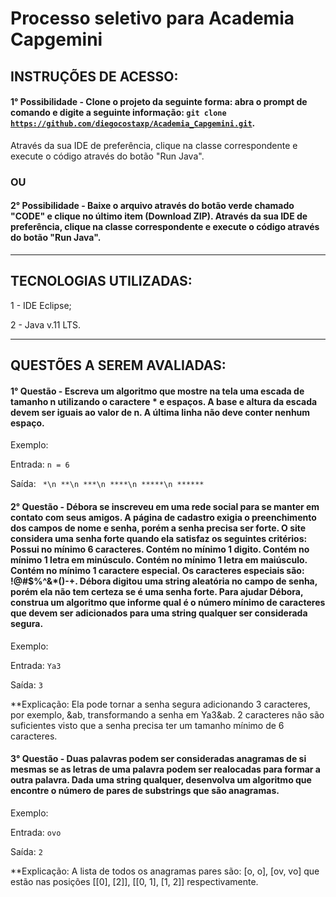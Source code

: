 # Processo seletivo para Academia Capgemini

## INSTRUÇÕES DE ACESSO:


#### 1° Possibilidade - Clone o projeto da seguinte forma: abra o prompt de comando e digite a seguinte informação: <code>git clone https://github.com/diegocostaxp/Academia_Capgemini.git</code>.
Através da sua IDE de preferência, clique na classe correspondente e execute o código através do botão "Run Java".

### OU

#### 2° Possibilidade - Baixe o arquivo através do botão verde chamado "CODE" e clique no último item (Download ZIP). Através da sua IDE de preferência, clique na classe correspondente e execute o código através do botão "Run Java".

<hr/>

## TECNOLOGIAS UTILIZADAS:

1 - IDE Eclipse;

2 - Java v.11 LTS.

<hr/>

## QUESTÕES A SEREM AVALIADAS:

#### 1° Questão - Escreva um algoritmo que mostre na tela uma escada de tamanho n utilizando o caractere * e espaços. A base e altura da escada devem ser iguais ao valor de n. A última linha não deve conter nenhum espaço.

Exemplo:

Entrada: <code>n = 6 </code>

Saída: <code>
          *\n
        **\n
      ***\n
    ****\n
  *****\n
****** </code>


#### 2° Questão - Débora se inscreveu em uma rede social para se manter em contato com seus amigos. A página de cadastro exigia o preenchimento dos campos de nome e senha, porém a senha precisa ser forte. O site considera uma senha forte quando ela satisfaz os seguintes critérios: Possui no mínimo 6 caracteres. Contém no mínimo 1 digito. Contém no mínimo 1 letra em minúsculo. Contém no mínimo 1 letra em maiúsculo. Contém no mínimo 1 caractere especial. Os caracteres especiais são: !@#$%^&*()-+.  Débora digitou uma string aleatória no campo de senha, porém ela não tem certeza se é uma senha forte. Para ajudar Débora, construa um algoritmo que informe qual é o número mínimo de caracteres que devem ser adicionados para uma string qualquer ser considerada segura.


Exemplo:

Entrada: <code>Ya3</code>

Saída: <code>3</code>


**Explicação:
Ela pode tornar a senha segura adicionando 3 caracteres, por exemplo, &ab, transformando a senha em Ya3&ab. 2 caracteres não são suficientes visto que a senha precisa ter um tamanho mínimo de 6 caracteres.

#### 3° Questão - Duas palavras podem ser consideradas anagramas de si mesmas se as letras de uma palavra podem ser realocadas para formar a outra palavra. Dada uma string qualquer, desenvolva um algoritmo que encontre o número de pares de substrings que são anagramas.

Exemplo:

Entrada: <code>ovo</code>

Saída: <code>2</code>

**Explicação:
A lista de todos os anagramas pares são: [o, o], [ov, vo] que estão nas posições [[0], [2]], [[0, 1], [1, 2]] respectivamente. 
